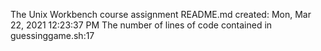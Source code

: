 The Unix Workbench course assignment
README.md created: Mon, Mar 22, 2021 12:23:37 PM
The number of lines of code contained in guessinggame.sh:17
